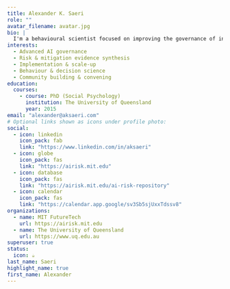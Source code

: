 ```yaml
---
title: Alexander K. Saeri
role: ""
avatar_filename: avatar.jpg
bio: |
  I'm a behavioural scientist focused on improving the governance of increasingly advanced AI. I lead the **AI Risk Index**, a multi-method program that assesses AI risks, identifies effective mitigations, and makes organisational responses transparent. I also help build Australia's AI safety ecosystem through policy collaborations, community convening in Melbourne, and national events.
interests:
  - Advanced AI governance
  - Risk & mitigation evidence synthesis
  - Implementation & scale-up
  - Behaviour & decision science
  - Community building & convening
education:
  courses:
    - course: PhD (Social Psychology)
      institution: The University of Queensland
      year: 2015
email: "alexander@aksaeri.com"
# Optional links shown as icons under profile photo:
social:
  - icon: linkedin
    icon_pack: fab
    link: "https://www.linkedin.com/in/aksaeri"
  - icon: globe
    icon_pack: fas
    link: "https://airisk.mit.edu"
  - icon: database
    icon_pack: fas
    link: "https://airisk.mit.edu/ai-risk-repository"
  - icon: calendar
    icon_pack: fas
    link: "https://calendar.app.google/sv3Sb5sjUxxTdssv8"
organizations:
  - name: MIT FutureTech
    url: https://airisk.mit.edu
  - name: The University of Queensland
    url: https://www.uq.edu.au
superuser: true
status:
  icon: ☕️
last_name: Saeri
highlight_name: true
first_name: Alexander
---
```


